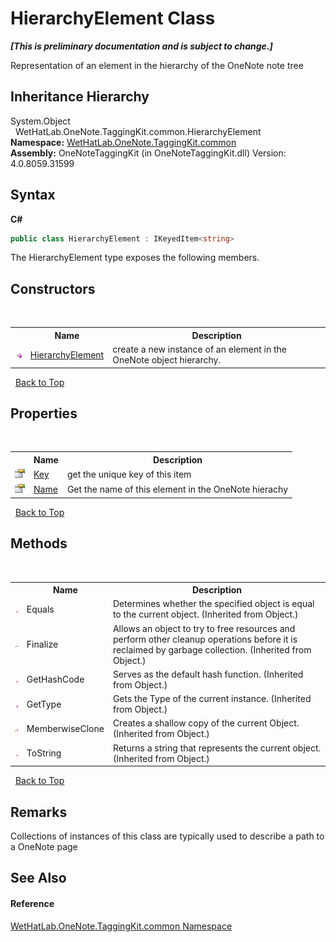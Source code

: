 # HierarchyElement Class
 _**\[This is preliminary documentation and is subject to change.\]**_

Representation of an element in the hierarchy of the OneNote note tree


## Inheritance Hierarchy
System.Object<br />&nbsp;&nbsp;WetHatLab.OneNote.TaggingKit.common.HierarchyElement<br />
**Namespace:**&nbsp;<a href="bcdbab9c-63d1-48a4-6937-af53fb8d9a55">WetHatLab.OneNote.TaggingKit.common</a><br />**Assembly:**&nbsp;OneNoteTaggingKit (in OneNoteTaggingKit.dll) Version: 4.0.8059.31599

## Syntax

**C#**<br />
``` C#
public class HierarchyElement : IKeyedItem<string>
```

The HierarchyElement type exposes the following members.


## Constructors
&nbsp;<table><tr><th></th><th>Name</th><th>Description</th></tr><tr><td>![Public method](media/pubmethod.gif "Public method")</td><td><a href="96d70999-9463-cec1-243d-ea740b5804d0">HierarchyElement</a></td><td>
create a new instance of an element in the OneNote object hierarchy.</td></tr></table>&nbsp;
<a href="#hierarchyelement-class">Back to Top</a>

## Properties
&nbsp;<table><tr><th></th><th>Name</th><th>Description</th></tr><tr><td>![Public property](media/pubproperty.gif "Public property")</td><td><a href="0f3b0288-adb1-04e2-bb65-085c1ecc03d3">Key</a></td><td>
get the unique key of this item</td></tr><tr><td>![Public property](media/pubproperty.gif "Public property")</td><td><a href="5d713d56-56a6-730b-ba5b-899c2e83d949">Name</a></td><td>
Get the name of this element in the OneNote hierachy</td></tr></table>&nbsp;
<a href="#hierarchyelement-class">Back to Top</a>

## Methods
&nbsp;<table><tr><th></th><th>Name</th><th>Description</th></tr><tr><td>![Public method](media/pubmethod.gif "Public method")</td><td>Equals</td><td>
Determines whether the specified object is equal to the current object.
 (Inherited from Object.)</td></tr><tr><td>![Protected method](media/protmethod.gif "Protected method")</td><td>Finalize</td><td>
Allows an object to try to free resources and perform other cleanup operations before it is reclaimed by garbage collection.
 (Inherited from Object.)</td></tr><tr><td>![Public method](media/pubmethod.gif "Public method")</td><td>GetHashCode</td><td>
Serves as the default hash function.
 (Inherited from Object.)</td></tr><tr><td>![Public method](media/pubmethod.gif "Public method")</td><td>GetType</td><td>
Gets the Type of the current instance.
 (Inherited from Object.)</td></tr><tr><td>![Protected method](media/protmethod.gif "Protected method")</td><td>MemberwiseClone</td><td>
Creates a shallow copy of the current Object.
 (Inherited from Object.)</td></tr><tr><td>![Public method](media/pubmethod.gif "Public method")</td><td>ToString</td><td>
Returns a string that represents the current object.
 (Inherited from Object.)</td></tr></table>&nbsp;
<a href="#hierarchyelement-class">Back to Top</a>

## Remarks
Collections of instances of this class are typically used to describe a path to a OneNote page

## See Also


#### Reference
<a href="bcdbab9c-63d1-48a4-6937-af53fb8d9a55">WetHatLab.OneNote.TaggingKit.common Namespace</a><br />